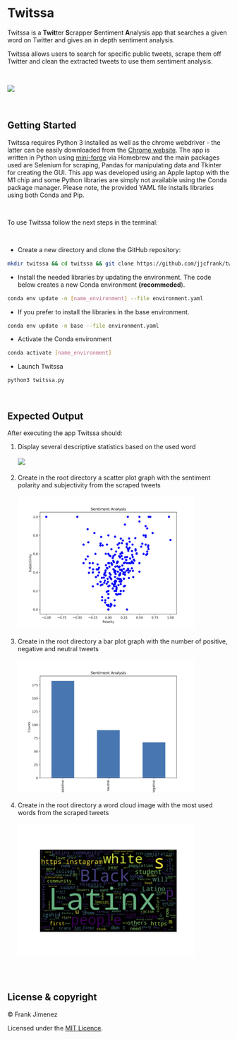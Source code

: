 # Twitssa

Twitssa is a <b>Twit</b>ter <b>S</b>crapper <b>S</b>entiment <b>A</b>nalysis app that searches a given word on Twitter and gives an in depth sentiment analysis.

Twitssa allows users to search for specific public tweets, scrape them off Twitter and clean the extracted tweets to use them sentiment analysis.

<br>

![](examples/exampleTwitssa.gif)

<br>

## Getting Started
Twitssa requires Python 3 installed as well as the chrome webdriver - the latter can be easily downloaded from the [Chrome website](https://chromedriver.chromium.org/downloads). The app is written in Python using [mini-forge](https://conda-forge.org/) via Homebrew and the main packages used are Selenium for scraping, Pandas for manipulating data and Tkinter for creating the GUI. This app was developed using an Apple laptop with the M1 chip and some Python libraries are simply not available using the Conda package manager. Please note, the provided YAML file installs libraries using both Conda and Pip.

<br>

To use Twitssa follow the next steps in the terminal:

<br>

* Create a new directory and clone the GitHub repository:

```bash
mkdir twitssa && cd twitssa && git clone https://github.com/jjcfrank/twitter-sentiment-analysis.git
```

* Install the needed libraries by updating the environment. The code below creates a new Conda environment **(recommeded**).

```bash
conda env update -n [name_environment] --file environment.yaml
```

* If you prefer to install the libraries in the base environment.

```bash
conda env update -n base --file environment.yaml
```

* Activate the Conda environment

```bash
conda activate [name_environment]
```
* Launch Twitssa
```bash
python3 twitssa.py
```

<br>

## Expected Output
After executing the app Twitssa should:
<ol>
<li>Display several descriptive statistics based on the used word</li>
<br>
<img src="https://i.ibb.co/G229k37/after.png" width="400">
<br>
<br>
<li>Create in the root directory a scatter plot graph with the sentiment polarity and subjectivity from the scraped tweets</li>
<br>
<img src="examples/sentiment-polarity.png" width="400">
<br>
<br>
<li>Create in the root directory a bar plot graph with the number of positive, negative and neutral tweets</li>
<br>
<img src="examples/sentiment-percentage.png" width="400">
<br>
<br>
<li>Create in the root directory a word cloud image with the most used words from the scraped tweets</li>
<br>
<img src="examples/sentiment-wordcloud.png" width="400">
<br>
<br>
</ol>

<br>

## License & copyright

© Frank Jimenez

Licensed under the [MIT Licence](LICENSE).
